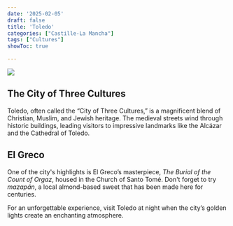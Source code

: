 ```yaml
---
date: '2025-02-05'
draft: false
title: 'Toledo'
categories: ["Castille-La Mancha"]
tags: ["Cultures"]
showToc: true

---
```



![](/img/Toledo_DSCN1216.jpg)

## The City of Three Cultures

Toledo, often called the “City of Three Cultures,” is a magnificent blend of Christian, Muslim, and Jewish heritage. The medieval streets wind through historic buildings, leading visitors to impressive landmarks like the Alcázar and the Cathedral of Toledo.  

## El Greco

One of the city's highlights is El Greco’s masterpiece, *The Burial of the Count of Orgaz*, housed in the Church of Santo Tomé. Don't forget to try *mazapán*, a local almond-based sweet that has been made here for centuries.  

For an unforgettable experience, visit Toledo at night when the city’s golden lights create an enchanting atmosphere.  

